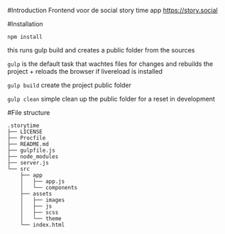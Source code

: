 #Introduction
Frontend voor de social story time app https://story.social

#Installation

`npm install`

this runs gulp build and creates a public folder from the sources

`gulp` is the default task that wachtes files for changes and rebuilds the project + reloads the browser if livereload is installed

`gulp build` create the project public folder

`gulp clean` simple clean up the public folder for a reset in development

#File structure

```
.storytime
├── LICENSE
├── Procfile
├── README.md
├── gulpfile.js
├── node_modules
├── server.js
└── src
    ├── app
    │   ├── app.js
    │   └── components
    ├── assets
    │   ├── images
    │   ├── js
    │   ├── scss
    │   └── theme
    └── index.html
```

